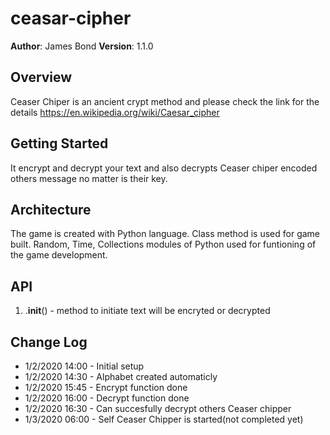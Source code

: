 # ceasar-cipher

**Author**: James Bond
**Version**: 1.1.0

## Overview
Ceaser Chiper is an ancient crypt method and please check the link for the details
https://en.wikipedia.org/wiki/Caesar_cipher


## Getting Started
It encrypt and decrypt your text and also decrypts Ceaser chiper encoded others message no matter is their key.



## Architecture
The game is created with Python language. Class method is used for game built. Random, Time, Collections modules of Python used for funtioning of the game development.


## API
1. .__init__()  - method to initiate text will be encryted or decrypted

## Change Log

* 1/2/2020 14:00 - Initial setup
* 1/2/2020 14:30 - Alphabet created automaticly
* 1/2/2020 15:45 - Encrypt function done
* 1/2/2020 16:00 - Decrypt function done
* 1/2/2020 16:30 - Can succesfully decrypt others Ceaser chipper
* 1/3/2020 06:00 - Self Ceaser Chipper is started(not completed yet)
